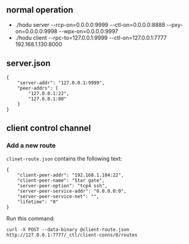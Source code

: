
## normal operation
- ./hodu server --rcp-on=0.0.0.0:9999 --ctl-on=0.0.0.0:8888 --pxy-on=0.0.0.0:9998 --wpx-on=0.0.0.0:9997
- ./hodu client --rpc-to=127.0.0.1:9999 --ctl-on=127.0.0.1:7777 192.168.1.130:8000

## server.json
```
{
    "server-addr": "127.0.0.1:9999",
    "peer-addrs": [
        "127.0.0.1:22",
        "127.0.0.1:80"
    ]
}
```


## client control channel


### Add a new route


`clinet-route.json` contains the following text:

```
{
    "client-peer-addr": "192.168.1.104:22",
    "client-peer-name": "Star gate",
    "server-peer-option": "tcp4 ssh",
    "server-peer-service-addr": "0.0.0.0:0",
    "server-peer-service-net": "",
    "lifetime": "0"
}
```

Run this command:
```
curl -X POST --data-binary @client-route.json http://127.0.0.1:7777/_ctl/client-conns/0/routes
```

